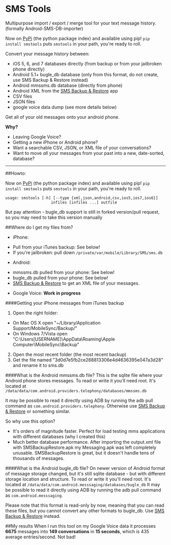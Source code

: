 SMS Tools
=======================

Multipurpose import / export / merge tool for your text message history. (formally Android-SMS-DB-importer)

Now on [PyPi](https://pypi.python.org/pypi/SMSTools) (the python package index) and available using pip!
`pip install smstools` puts `smstools` in your path, you're ready to roll.

Convert your message history between:
- iOS 5, 6, and 7 databases directly (from backup or from your jailbroken phone directly)
- Android 5.1+ bugle_db database (only from this format, do not create, use SMS Backup & Restore instead)
- Android mmssms.db database (directly from phone)
- Android XML from the [SMS Backup & Restore](http://android.riteshsahu.com/apps/sms-backup-restore) app
- CSV files
- JSON files
- google voice data dump (see more details below)

Get all of your old messages onto your android phone.

**Why?**
- Leaving Google Voice?
- Getting a new iPhone or Android phone?
- Want a searchable CSV, JSON, or XML file of your conversations?
- Want to move *all* your messages from your past into a new, date-sorted, database?

-----

##Howto:

Now on [PyPi](https://pypi.python.org/pypi/SMSTools) (the python package index) and available using pip!
`pip install smstools` puts `smstools` in your path, you're ready to roll.

```
usage: smstools [-h] [--type {xml,json,android,csv,ios5,ios7,ios6}]
                    infiles [infiles ...] outfile
```

But pay attention - bugle_db support is still in forked version/pull request, so you may need to take this version manually

##Where do I get my files from?

- iPhone:
 * Pull from your iTunes backup: See below!
 * If you're jailbroken: pull down `/private/var/mobile/Library/SMS/sms.db`
- Android:
 * mmssms.db pulled from your phone: See below!
 * bugle_db pulled from your phone: See below!
 * [SMS Backup & Restore](http://android.riteshsahu.com/apps/sms-backup-restore) to get an XML file of your messages.
- Google Voice: **Work in progress**


####Getting your iPhone messages from iTunes backup
1. Open the right folder:
 - On Mac OS X open "~/Library/Application Support/MobileSync/Backup/"
 - On Windows 7/Vista open "C:\Users\[USERNAME]\AppData\Roaming\Apple Computer\MobileSync\Backup\"
2. Open the most recent folder (the most recent backup)
3. Get the file named "3d0d7e5fb2ce288813306e4d4636395e047a3d28" and rename it to sms.db


####What is the Android mmssms.db file?
This is the sqlite file where your Android phone stores messages. To read or write it you'll need root. It's located at `/data/data/com.android.providers.telephony/databases/mmssms.db`

It may be possible to read it directly using ADB by running the adb pull command as `com.android.providers.telephony`. Otherwise use [SMS Backup & Restore](http://android.riteshsahu.com/apps/sms-backup-restore) or something similar.

So why use this option?
- It's orders of magnitude faster. Perfect for load testing mms applications with different databases (why I created this)
- Much better database performance. After importing the output.xml file with SMSBackupRestore.apk my Messaging.apk was left completely unusable. SMSBackupRestore is great, but it doesn't handle tens of thousands of messages.

####What is the Android bugle_db file?
On newer version of Android format of message storage changed, but it's still sqlite database - but with different storage location and structure. To read or write it you'll need root. It's located at `/data/data/com.android.messsaging/databases/bugle_db`
It may be possible to read it directly using ADB by running the adb pull command as `com.android.messsaging`.

Please note that this format is read-only by now, meaning that you can read these files, but you cannot convert any other formats to bugle_db. Use [SMS Backup & Restore](http://android.riteshsahu.com/apps/sms-backup-restore) instead.


##My results
When I run this tool on my Google Voice data it processes **6675** messages into **149 conversations** in **15 seconds**, which is 435 average entries/second. Not bad!
